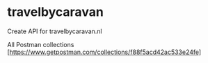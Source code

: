 # travelbycaravan
Create API for travelbycaravan.nl

All Postman collections
[https://www.getpostman.com/collections/f88f5acd42ac533e24fe]
